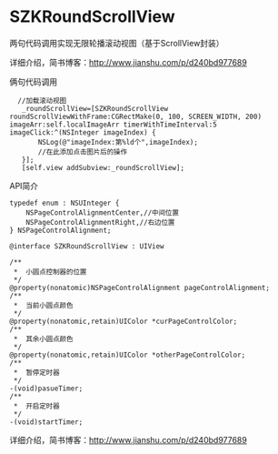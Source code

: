 # SZKRoundScrollView
两句代码调用实现无限轮播滚动视图（基于ScrollView封装）

详细介绍，简书博客：http://www.jianshu.com/p/d240bd977689

俩句代码调用
 ```
   //加载滚动视图
    _roundScrollView=[SZKRoundScrollView roundScrollViewWithFrame:CGRectMake(0, 100, SCREEN_WIDTH, 200) imageArr:self.localImageArr timerWithTimeInterval:5 imageClick:^(NSInteger imageIndex) {
        NSLog(@"imageIndex:第%ld个",imageIndex);
        //在此添加点击图片后的操作
    }];
    [self.view addSubview:_roundScrollView];
```

API简介
```
typedef enum : NSUInteger {
    NSPageControlAlignmentCenter,//中间位置
    NSPageControlAlignmentRight,//右边位置
} NSPageControlAlignment;

@interface SZKRoundScrollView : UIView

/**
 *  小圆点控制器的位置
 */
@property(nonatomic)NSPageControlAlignment pageControlAlignment;
/**
 *  当前小圆点颜色
 */
@property(nonatomic,retain)UIColor *curPageControlColor;
/**
 *  其余小圆点颜色
 */
@property(nonatomic,retain)UIColor *otherPageControlColor;
/**
 *  暂停定时器
 */
-(void)pasueTimer;
/**
 *  开启定时器
 */
-(void)startTimer;

```
详细介绍，简书博客：http://www.jianshu.com/p/d240bd977689
